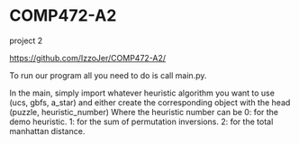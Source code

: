# COMP472-A2
project 2 

https://github.com/IzzoJer/COMP472-A2/

To run our program all you need to do is call main.py.

In the main, simply import whatever heuristic algorithm you want to use (ucs, gbfs, a_star) and either create the corresponding object with the head (puzzle, heuristic_number)
Where the heuristic number can be 0: for the demo heuristic. 1: for the sum of permutation inversions. 2: for the total manhattan distance.

